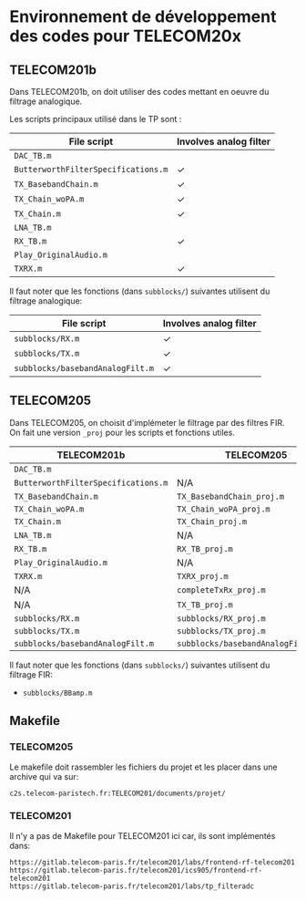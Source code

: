 # Environnement de développement des codes pour TELECOM20x

## TELECOM201b

Dans TELECOM201b, on doit utiliser des codes mettant en oeuvre du filtrage analogique. 

Les scripts principaux utilisé dans le TP sont : 

| File script                         | Involves analog filter |
|-------------------------------------|------------------------|
| `DAC_TB.m`                          |                        |
| `ButterworthFilterSpecifications.m` |        &check;         |
| `TX_BasebandChain.m`                |        &check;         |
| `TX_Chain_woPA.m`                   |        &check;         |
| `TX_Chain.m`                        |        &check;         |
| `LNA_TB.m`                          |                        |
| `RX_TB.m`                           |        &check;         |
| `Play_OriginalAudio.m`              |                        |
| `TXRX.m`                            |        &check;         |

Il faut noter que les fonctions (dans `subblocks/`) suivantes utilisent du filtrage analogique:

| File script                         | Involves analog filter |
|-------------------------------------|------------------------|
| `subblocks/RX.m`                    |        &check;         |
| `subblocks/TX.m`                    |        &check;         |
| `subblocks/basebandAnalogFilt.m`    |        &check;         |








## TELECOM205

Dans TELECOM205, on choisit d'implémeter le filtrage par des filtres FIR. 
On fait une version `_proj` pour les scripts et fonctions utiles. 

| TELECOM201b                         | TELECOM205                            |
|-------------------------------------|---------------------------------------|
| `DAC_TB.m`                          |                                       |
| `ButterworthFilterSpecifications.m` |  N/A                                  |
| `TX_BasebandChain.m`                |  `TX_BasebandChain_proj.m`            |
| `TX_Chain_woPA.m`                   |  `TX_Chain_woPA_proj.m`               |
| `TX_Chain.m`                        |  `TX_Chain_proj.m`                    |
| `LNA_TB.m`                          |  N/A                                  |
| `RX_TB.m`                           |  `RX_TB_proj.m`                       |
| `Play_OriginalAudio.m`              |  N/A                                  |
| `TXRX.m`                            |  `TXRX_proj.m`                        |
|  N/A                                |  `completeTxRx_proj.m`                |
|  N/A                                |  `TX_TB_proj.m`                       |
| `subblocks/RX.m`                    |  `subblocks/RX_proj.m`                |
| `subblocks/TX.m`                    |  `subblocks/TX_proj.m`                |
| `subblocks/basebandAnalogFilt.m`    |  `subblocks/basebandAnalogFiltFake.m` |



Il faut noter que les fonctions (dans `subblocks/`) suivantes utilisent du filtrage FIR:

- `subblocks/BBamp.m`



## Makefile

### TELECOM205

Le makefile doit rassembler les fichiers du projet et les placer dans une archive qui va sur: 

```
c2s.telecom-paristech.fr:TELECOM201/documents/projet/
```

### TELECOM201

Il n'y a pas de Makefile pour TELECOM201 ici car, ils sont implémentés dans: 

```
https://gitlab.telecom-paris.fr/telecom201/labs/frontend-rf-telecom201
https://gitlab.telecom-paris.fr/telecom201/ics905/frontend-rf-telecom201
https://gitlab.telecom-paris.fr/telecom201/labs/tp_filteradc
```
